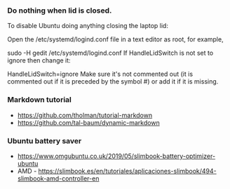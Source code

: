 ### Do nothing when lid is closed.
To disable Ubuntu doing anything closing the laptop lid:

Open the /etc/systemd/logind.conf file in a text editor as root, for example,

 sudo -H gedit /etc/systemd/logind.conf
If HandleLidSwitch is not set to ignore then change it:

 HandleLidSwitch=ignore
Make sure it's not commented out (it is commented out if it is preceded by the symbol #) or add it if it is missing.

### Markdown tutorial
 - https://github.com/tholman/tutorial-markdown
 - https://github.com/tal-baum/dynamic-markdown

### Ubuntu battery saver
 - https://www.omgubuntu.co.uk/2019/05/slimbook-battery-optimizer-ubuntu
 - AMD - https://slimbook.es/en/tutoriales/aplicaciones-slimbook/494-slimbook-amd-controller-en
